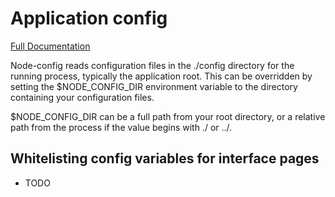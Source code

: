 # Application config
[Full Documentation](https://github.com/lorenwest/node-config/wiki/Configuration-Files)

Node-config reads configuration files in the ./config directory for the running process, typically the application root. This can be overridden by setting the $NODE_CONFIG_DIR environment variable to the directory containing your configuration files.

$NODE_CONFIG_DIR can be a full path from your root directory, or a relative path from the process if the value begins with ./ or ../.

## Whitelisting config variables for interface pages
- TODO